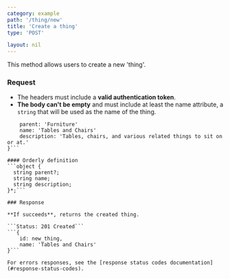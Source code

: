 ```yaml
---
category: example
path: '/thing/new'
title: 'Create a thing'
type: 'POST'

layout: nil
---
```


This method allows users to create a new 'thing'.

### Request

* The headers must include a **valid authentication token**.
* **The body can't be empty** and must include at least the name attribute, a `string` that will be used as the name of the thing.

```{
    parent: 'Furniture'
    name: 'Tables and Chairs'
    description: 'Tables, chairs, and various related things to sit on or at.'
}```

#### Orderly definition
```object {
  string parent?;
  string name;
  string description;
}*;```

### Response

**If succeeds**, returns the created thing.

```Status: 201 Created```
```{
    id: new_thing,
    name: 'Tables and Chairs'
}```

For errors responses, see the [response status codes documentation](#response-status-codes).
